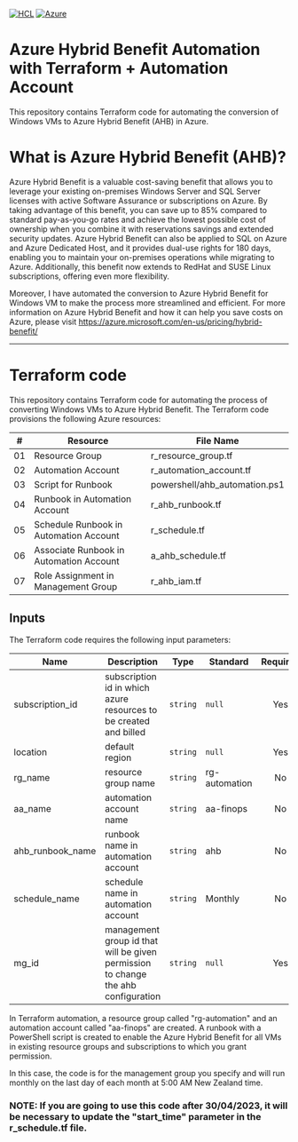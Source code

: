 [![HCL](https://img.shields.io/badge/language-HCL-blueviolet)](https://www.terraform.io/)
[![Azure](https://img.shields.io/badge/provider-Azure-blue)](https://registry.terraform.io/providers/hashicorp/azurerm/latest)

# Azure Hybrid Benefit Automation with Terraform + Automation Account
This repository contains Terraform code for automating the conversion of Windows VMs to Azure Hybrid Benefit (AHB) in Azure.

# What is Azure Hybrid Benefit (AHB)?
Azure Hybrid Benefit is a valuable cost-saving benefit that allows you to leverage your existing on-premises Windows Server and SQL Server licenses with active Software Assurance or subscriptions on Azure. By taking advantage of this benefit, you can save up to 85% compared to standard pay-as-you-go rates and achieve the lowest possible cost of ownership when you combine it with reservations savings and extended security updates. Azure Hybrid Benefit can also be applied to SQL on Azure and Azure Dedicated Host, and it provides dual-use rights for 180 days, enabling you to maintain your on-premises operations while migrating to Azure. Additionally, this benefit now extends to RedHat and SUSE Linux subscriptions, offering even more flexibility.

Moreover, I have automated the conversion to Azure Hybrid Benefit for Windows VM to make the process more streamlined and efficient. For more information on Azure Hybrid Benefit and how it can help you save costs on Azure, please visit https://azure.microsoft.com/en-us/pricing/hybrid-benefit/

---

# Terraform code
This repository contains Terraform code for automating the process of converting Windows VMs to Azure Hybrid Benefit. 
The Terraform code provisions the following Azure resources:

| # | Resource |  File Name |
|--|--|--
| 01 | Resource Group | r_resource_group.tf |
| 02 | Automation Account | r_automation_account.tf |
| 03 | Script for Runbook | powershell/ahb_automation.ps1 |
| 04 | Runbook in Automation Account | r_ahb_runbook.tf |
| 05 | Schedule Runbook in Automation Account | r_schedule.tf |
| 06 | Associate Runbook in Automation Account | a_ahb_schedule.tf |
| 07 | Role Assignment in Management Group | r_ahb_iam.tf |

## Inputs
The Terraform code requires the following input parameters:

| Name | Description | Type | Standard | Required |
|------|-------------|------|---------|:--------:|
| subscription_id | subscription id in which azure resources to be created and billed | `string` | `null` | Yes |
| location | default region | `string` | `null` | Yes |
| rg_name | resource group name | `string` | rg-automation | No |
| aa_name | automation account name | `string` | aa-finops | No |
| ahb_runbook_name | runbook name in automation account | `string` | ahb | No |
| schedule_name | schedule name in automation account | `string` | Monthly | No |
| mg_id | management group id that will be given permission to change the ahb configuration | `string` | `null` | Yes |



In Terraform automation, a resource group called "rg-automation" and an automation account called "aa-finops" are created. 
A runbook with a PowerShell script is created to enable the Azure Hybrid Benefit for all VMs in existing resource groups and subscriptions to which you grant permission.

In this case, the code is for the management group you specify and will run monthly on the last day of each month at 5:00 AM New Zealand time.

### NOTE: If you are going to use this code after 30/04/2023, it will be necessary to update the "start_time" parameter in the r_schedule.tf file.


